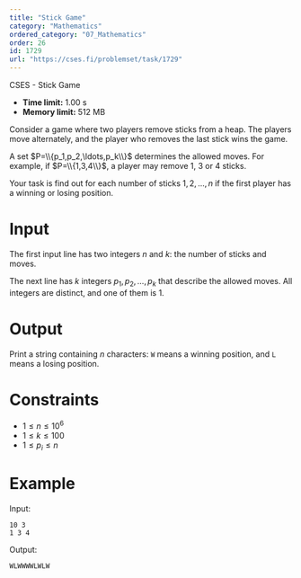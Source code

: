 ```yaml
---
title: "Stick Game"
category: "Mathematics"
ordered_category: "07_Mathematics"
order: 26
id: 1729
url: "https://cses.fi/problemset/task/1729"
---
```


CSES - Stick Game

  * **Time limit:** 1.00 s
  * **Memory limit:** 512 MB

Consider a game where two players remove sticks from a heap. The players move
alternately, and the player who removes the last stick wins the game.

A set $P=\\{p_1,p_2,\ldots,p_k\\}$ determines the allowed moves. For example,
if $P=\\{1,3,4\\}$, a player may remove $1$, $3$ or $4$ sticks.

Your task is find out for each number of sticks $1,2,\dots,n$ if the first
player has a winning or losing position.

# Input

The first input line has two integers $n$ and $k$: the number of sticks and
moves.

The next line has $k$ integers $p_1,p_2,\dots,p_k$ that describe the allowed
moves. All integers are distinct, and one of them is $1$.

# Output

Print a string containing $n$ characters: `W` means a winning position, and
`L` means a losing position.

# Constraints

  * $1 \le n \le 10^6$
  * $1 \le k \le 100$
  * $1 \le p_i \le n$

# Example

Input:

    
    
    10 3
    1 3 4
    

Output:

    
    
    WLWWWWLWLW
    

